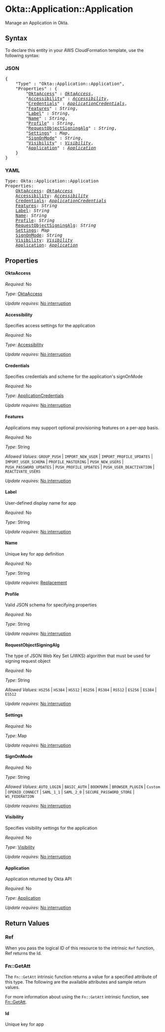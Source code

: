 # Okta::Application::Application

Manage an Application in Okta.

## Syntax

To declare this entity in your AWS CloudFormation template, use the following syntax:

### JSON

<pre>
{
    "Type" : "Okta::Application::Application",
    "Properties" : {
        "<a href="#oktaaccess" title="OktaAccess">OktaAccess</a>" : <i><a href="oktaaccess.md">OktaAccess</a></i>,
        "<a href="#accessibility" title="Accessibility">Accessibility</a>" : <i><a href="accessibility.md">Accessibility</a></i>,
        "<a href="#credentials" title="Credentials">Credentials</a>" : <i><a href="applicationcredentials.md">ApplicationCredentials</a></i>,
        "<a href="#features" title="Features">Features</a>" : <i>String</i>,
        "<a href="#label" title="Label">Label</a>" : <i>String</i>,
        "<a href="#name" title="Name">Name</a>" : <i>String</i>,
        "<a href="#profile" title="Profile">Profile</a>" : <i>String</i>,
        "<a href="#requestobjectsigningalg" title="RequestObjectSigningAlg">RequestObjectSigningAlg</a>" : <i>String</i>,
        "<a href="#settings" title="Settings">Settings</a>" : <i>Map</i>,
        "<a href="#signonmode" title="SignOnMode">SignOnMode</a>" : <i>String</i>,
        "<a href="#visibility" title="Visibility">Visibility</a>" : <i><a href="visibility.md">Visibility</a></i>,
        "<a href="#application" title="Application">Application</a>" : <i><a href="application.md">Application</a></i>
    }
}
</pre>

### YAML

<pre>
Type: Okta::Application::Application
Properties:
    <a href="#oktaaccess" title="OktaAccess">OktaAccess</a>: <i><a href="oktaaccess.md">OktaAccess</a></i>
    <a href="#accessibility" title="Accessibility">Accessibility</a>: <i><a href="accessibility.md">Accessibility</a></i>
    <a href="#credentials" title="Credentials">Credentials</a>: <i><a href="applicationcredentials.md">ApplicationCredentials</a></i>
    <a href="#features" title="Features">Features</a>: <i>String</i>
    <a href="#label" title="Label">Label</a>: <i>String</i>
    <a href="#name" title="Name">Name</a>: <i>String</i>
    <a href="#profile" title="Profile">Profile</a>: <i>String</i>
    <a href="#requestobjectsigningalg" title="RequestObjectSigningAlg">RequestObjectSigningAlg</a>: <i>String</i>
    <a href="#settings" title="Settings">Settings</a>: <i>Map</i>
    <a href="#signonmode" title="SignOnMode">SignOnMode</a>: <i>String</i>
    <a href="#visibility" title="Visibility">Visibility</a>: <i><a href="visibility.md">Visibility</a></i>
    <a href="#application" title="Application">Application</a>: <i><a href="application.md">Application</a></i>
</pre>

## Properties

#### OktaAccess

_Required_: No

_Type_: <a href="oktaaccess.md">OktaAccess</a>

_Update requires_: [No interruption](https://docs.aws.amazon.com/AWSCloudFormation/latest/UserGuide/using-cfn-updating-stacks-update-behaviors.html#update-no-interrupt)

#### Accessibility

Specifies access settings for the application

_Required_: No

_Type_: <a href="accessibility.md">Accessibility</a>

_Update requires_: [No interruption](https://docs.aws.amazon.com/AWSCloudFormation/latest/UserGuide/using-cfn-updating-stacks-update-behaviors.html#update-no-interrupt)

#### Credentials

Specifies credentials and scheme for the application's signOnMode

_Required_: No

_Type_: <a href="applicationcredentials.md">ApplicationCredentials</a>

_Update requires_: [No interruption](https://docs.aws.amazon.com/AWSCloudFormation/latest/UserGuide/using-cfn-updating-stacks-update-behaviors.html#update-no-interrupt)

#### Features

Applications may support optional provisioning features on a per-app basis.

_Required_: No

_Type_: String

_Allowed Values_: <code>GROUP_PUSH</code> | <code>IMPORT_NEW_USER</code> | <code>IMPORT_PROFILE_UPDATES</code> | <code>IMPORT_USER_SCHEMA</code> | <code>PROFILE_MASTERING</code> | <code>PUSH_NEW_USERS</code> | <code>PUSH_PASSWORD_UPDATES</code> | <code>PUSH_PROFILE_UPDATES</code> | <code>PUSH_USER_DEACTIVATION</code> | <code>REACTIVATE_USERS</code>

_Update requires_: [No interruption](https://docs.aws.amazon.com/AWSCloudFormation/latest/UserGuide/using-cfn-updating-stacks-update-behaviors.html#update-no-interrupt)

#### Label

User-defined display name for app

_Required_: No

_Type_: String

_Update requires_: [No interruption](https://docs.aws.amazon.com/AWSCloudFormation/latest/UserGuide/using-cfn-updating-stacks-update-behaviors.html#update-no-interrupt)

#### Name

Unique key for app definition

_Required_: No

_Type_: String

_Update requires_: [Replacement](https://docs.aws.amazon.com/AWSCloudFormation/latest/UserGuide/using-cfn-updating-stacks-update-behaviors.html#update-replacement)

#### Profile

Valid JSON schema for specifying properties

_Required_: No

_Type_: String

_Update requires_: [No interruption](https://docs.aws.amazon.com/AWSCloudFormation/latest/UserGuide/using-cfn-updating-stacks-update-behaviors.html#update-no-interrupt)

#### RequestObjectSigningAlg

The type of JSON Web Key Set (JWKS) algorithm that must be used for signing request object

_Required_: No

_Type_: String

_Allowed Values_: <code>HS256</code> | <code>HS384</code> | <code>HS512</code> | <code>RS256</code> | <code>RS384</code> | <code>RS512</code> | <code>ES256</code> | <code>ES384</code> | <code>ES512</code>

_Update requires_: [No interruption](https://docs.aws.amazon.com/AWSCloudFormation/latest/UserGuide/using-cfn-updating-stacks-update-behaviors.html#update-no-interrupt)

#### Settings

_Required_: No

_Type_: Map

_Update requires_: [No interruption](https://docs.aws.amazon.com/AWSCloudFormation/latest/UserGuide/using-cfn-updating-stacks-update-behaviors.html#update-no-interrupt)

#### SignOnMode

_Required_: No

_Type_: String

_Allowed Values_: <code>AUTO_LOGIN</code> | <code>BASIC_AUTH</code> | <code>BOOKMARK</code> | <code>BROWSER_PLUGIN</code> | <code>Custom</code> | <code>OPENID_CONNECT</code> | <code>SAML_1_1</code> | <code>SAML_2_0</code> | <code>SECURE_PASSWORD_STORE</code> | <code>WS_FEDERATION</code>

_Update requires_: [No interruption](https://docs.aws.amazon.com/AWSCloudFormation/latest/UserGuide/using-cfn-updating-stacks-update-behaviors.html#update-no-interrupt)

#### Visibility

Specifies visibility settings for the application

_Required_: No

_Type_: <a href="visibility.md">Visibility</a>

_Update requires_: [No interruption](https://docs.aws.amazon.com/AWSCloudFormation/latest/UserGuide/using-cfn-updating-stacks-update-behaviors.html#update-no-interrupt)

#### Application

Application returned by Okta API

_Required_: No

_Type_: <a href="application.md">Application</a>

_Update requires_: [No interruption](https://docs.aws.amazon.com/AWSCloudFormation/latest/UserGuide/using-cfn-updating-stacks-update-behaviors.html#update-no-interrupt)

## Return Values

### Ref

When you pass the logical ID of this resource to the intrinsic `Ref` function, Ref returns the Id.

### Fn::GetAtt

The `Fn::GetAtt` intrinsic function returns a value for a specified attribute of this type. The following are the available attributes and sample return values.

For more information about using the `Fn::GetAtt` intrinsic function, see [Fn::GetAtt](https://docs.aws.amazon.com/AWSCloudFormation/latest/UserGuide/intrinsic-function-reference-getatt.html).

#### Id

Unique key for app

